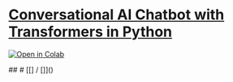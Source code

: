 # [Conversational AI Chatbot with Transformers in Python](https://www.thepythoncode.com/article/conversational-ai-chatbot-with-huggingface-transformers-in-python)
<p><a title="Open in Colab" href="https://colab.research.google.com/drive/1KAg6X8RFHE0KSvFSZ__w7KGZrSqT4cZ3" target="_blank" rel="noopener"> <img style="box-sizing: border-box; border: 0px; vertical-align: middle; max-width: 100%; height: auto;" src="https://colab.research.google.com/assets/colab-badge.svg" alt="Open in Colab" /></a></p>
##
# [[] / []]()